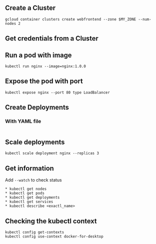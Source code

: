 ## Create a Cluster
```
gcloud container clusters create webfrontend --zone $MY_ZONE --num-nodes 2
```
## Get credentials from a Cluster

## Run a pod with image
```
kubectl run nginx --image=nginx:1.0.0
```
## Expose the pod with port
```
kubectl expose nginx --port 80 type LoadBalancer
```
## Create Deployments
### With YAML file
```
```

## Scale deployments
```
kubectl scale deployment nginx --replicas 3
```

## Get information 

Add `--watch` to check status

```
* kubectl get nodes
* kubectl get pods
* kubectl get deployments
* kubectl get services
* kubectl describe <exactl_name>
```

## Checking the kubectl context
```
kubectl config get-contexts
kubectl config use-context docker-for-desktop
```
